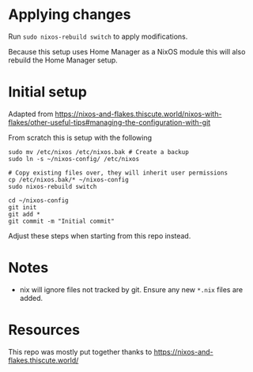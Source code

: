 # Applying changes
Run `sudo nixos-rebuild switch` to apply modifications.

Because this setup uses Home Manager as a NixOS module this will also rebuild the Home Manager setup.

# Initial setup

Adapted from https://nixos-and-flakes.thiscute.world/nixos-with-flakes/other-useful-tips#managing-the-configuration-with-git


From scratch this is setup with the following
```
sudo mv /etc/nixos /etc/nixos.bak # Create a backup
sudo ln -s ~/nixos-config/ /etc/nixos

# Copy existing files over, they will inherit user permissions
cp /etc/nixos.bak/* ~/nixos-config
sudo nixos-rebuild switch

cd ~/nixos-config
git init
git add *
git commit -m "Initial commit"
```

Adjust these steps when starting from this repo instead.

# Notes
- nix will ignore files not tracked by git. Ensure any new `*.nix` files are added.

# Resources
This repo was mostly put together thanks to https://nixos-and-flakes.thiscute.world/